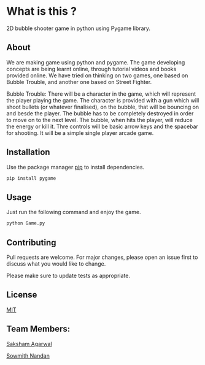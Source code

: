 # What is this ?

2D bubble shooter game in python using Pygame library.

## About

We are making game using python and pygame. The game developing concepts are being learnt online, through tutorial videos and books provided online. We have tried on thinking on two games, one  based on Bubble Trouble, and another one based on Street Fighter. 

Bubble Trouble: There will be a character in the game, which will represent the player playing the game. The character is provided with a gun which will shoot bullets (or whatever finalised), on the bubble, that will be bouncing on and besde the player. The bubble has to be completely destroyed in order to move on to the next level. The bubble, when hits the player, will reduce the energy or kill it. Thre controls will be basic arrow  keys and the spacebar for shooting. It will be a simple single player arcade game.

## Installation

Use the package manager [pip](https://pip.pypa.io/en/stable/) to install dependencies.

```bash
pip install pygame
```

## Usage

Just run the following command and enjoy the game.
```python
python Game.py
```

## Contributing
Pull requests are welcome. For major changes, please open an issue first to discuss what you would like to change.

Please make sure to update tests as appropriate.

## License
[MIT](https://choosealicense.com/licenses/mit/)

## Team Members:
[Saksham Agarwal](https://github.com/Dragonsa15)

[Sowmith Nandan](https://github.com/sowmithNandan)
